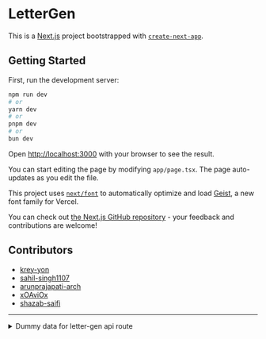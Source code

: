 # LetterGen

This is a [Next.js](https://nextjs.org) project bootstrapped with [`create-next-app`](https://nextjs.org/docs/app/api-reference/cli/create-next-app).

## Getting Started

First, run the development server:

```bash
npm run dev
# or
yarn dev
# or
pnpm dev
# or
bun dev
```

Open [http://localhost:3000](http://localhost:3000) with your browser to see the result.

You can start editing the page by modifying `app/page.tsx`. The page auto-updates as you edit the file.

This project uses [`next/font`](https://nextjs.org/docs/app/building-your-application/optimizing/fonts) to automatically optimize and load [Geist](https://vercel.com/font), a new font family for Vercel.

You can check out [the Next.js GitHub repository](https://github.com/vercel/next.js) - your feedback and contributions are welcome!

## Contributors

- [krey-yon](https://github.com/krey-yon)
- [sahil-singh1107](https://github.com/sahil-singh1107)
- [arunprajapati-arch](https://github.com/arunprajapati-arch)
- [xOAviOx](https://github.com/xOAviOx)
- [shazab-saifi](https://github.com/shazab-saifi)

---

<details>
<summary>Dummy data for letter-gen api route</summary>

```json
{
  "age": 28,
  "skills": ["JavaScript", "React", "Node.js", "TypeScript"],
  "experience": [
    {
      "company": "Tech Corp",
      "role": "Frontend Developer",
      "duration": "2 years",
      "description": "Developed responsive web applications using React"
    }
  ],
  "education": {
    "degree": "Bachelor of Computer Science",
    "institution": "University of Technology",
    "year": "2020"
  },
  "targetRole": "Senior Frontend Developer",
  "targetCompany": "Dream Tech Inc"
}
```

</details>
